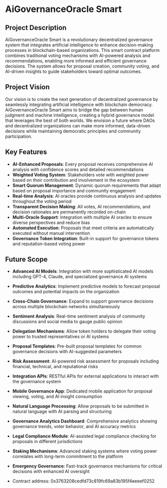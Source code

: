 # AiGovernanceOracle Smart

## Project Description

AiGovernanceOracle Smart is a revolutionary decentralized governance system that integrates artificial intelligence to enhance decision-making processes in blockchain-based organizations. This smart contract platform combines traditional voting mechanisms with AI-powered analysis and recommendations, enabling more informed and efficient governance decisions. The system allows for proposal creation, community voting, and AI-driven insights to guide stakeholders toward optimal outcomes.

## Project Vision

Our vision is to create the next generation of decentralized governance by seamlessly integrating artificial intelligence with blockchain democracy. AiGovernanceOracle Smart aims to bridge the gap between human judgment and machine intelligence, creating a hybrid governance model that leverages the best of both worlds. We envision a future where DAOs and decentralized organizations can make more informed, data-driven decisions while maintaining democratic principles and community participation.

## Key Features

- **AI-Enhanced Proposals**: Every proposal receives comprehensive AI analysis with confidence scores and detailed recommendations
- **Weighted Voting System**: Stakeholders vote with weighted power based on their contribution and involvement in the ecosystem
- **Smart Quorum Management**: Dynamic quorum requirements that adapt based on proposal importance and community engagement
- **Real-time Analysis**: AI oracles provide continuous analysis and updates throughout the voting period
- **Transparent Decision Making**: All votes, AI recommendations, and decision rationales are permanently recorded on-chain
- **Multi-Oracle Support**: Integration with multiple AI oracles to ensure diverse perspectives and reduce bias
- **Automated Execution**: Proposals that meet criteria are automatically executed without manual intervention
- **Governance Token Integration**: Built-in support for governance tokens and reputation-based voting power

## Future Scope

- **Advanced AI Models**: Integration with more sophisticated AI models including GPT-4, Claude, and specialized governance AI systems
- **Predictive Analytics**: Implement predictive models to forecast proposal outcomes and potential impacts on the organization
- **Cross-Chain Governance**: Expand to support governance decisions across multiple blockchain networks simultaneously
- **Sentiment Analysis**: Real-time sentiment analysis of community discussions and social media to gauge public opinion
- **Delegation Mechanisms**: Allow token holders to delegate their voting power to trusted representatives or AI systems
- **Proposal Templates**: Pre-built proposal templates for common governance decisions with AI-suggested parameters
- **Risk Assessment**: AI-powered risk assessment for proposals including financial, technical, and reputational risks
- **Integration APIs**: RESTful APIs for external applications to interact with the governance system
- **Mobile Governance App**: Dedicated mobile application for proposal viewing, voting, and AI insight consumption
- **Natural Language Processing**: Allow proposals to be submitted in natural language with AI parsing and structuring
- **Governance Analytics Dashboard**: Comprehensive analytics showing governance trends, voter behavior, and AI accuracy metrics
- **Legal Compliance Module**: AI-assisted legal compliance checking for proposals in different jurisdictions
- **Staking Mechanisms**: Advanced staking systems where voting power correlates with long-term commitment to the platform
- **Emergency Governance**: Fast-track governance mechanisms for critical decisions with enhanced AI oversight

- Contract address: 0x3763208cedfd73c819fc69a83b195f4eeeef0252
